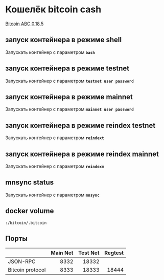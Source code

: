 # Кошелёк bitcoin cash

[Bitcoin ABC 0.18.5](https://download.bitcoinabc.org/0.18.5/linux/)

## запуск контейнера в режиме shell

Запускать контейнер с параметром **`bash`**

## запуск контейнера в режиме testnet

Запускать контейнер с параметром **`testnet user password`**

## запуск контейнера в режиме mainnet

Запускать контейнер с параметром **`mainnet user password`**

## запуск контейнера в режиме reindex testnet

Запускать контейнер с параметром **`reindext`**

## запуск контейнера в режиме reindex mainnet

Запускать контейнер с параметром **`reindexm`**

## mnsync status

Запускать контейнер с параметром **`mnsync`**

## docker volume

```:/bitcoin/.bitcoin```

## Порты

|                  |Main Net |Test Net |Regtest |
|:-----------------|--------:|--------:|-------:|
|JSON-RPC          |8332     |18332    |        |
|Bitcoin protocol  |8333     |18333    |18444   |
